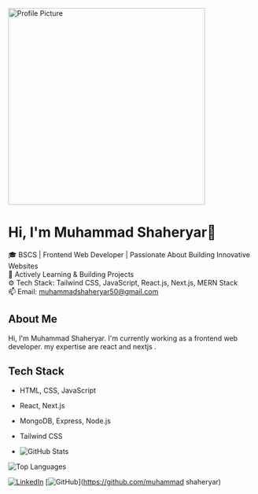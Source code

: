<img src="https://camo.githubusercontent.com/018efa30f93ed202a5356744ad59b7f4b446bf50d2ea637948f870266170103f/68747470733a2f2f7374617469632e7769787374617469632e636f6d2f6d656469612f6233313361395f38396562656330633566333834633635613935353166306331656331386361397e6d76322e676966" alt="Profile Picture" width="400"/>

# Hi, I'm Muhammad Shaheryar👋

🎓 BSCS | Frontend Web Developer | Passionate About Building Innovative Websites  
🌱 Actively Learning & Building Projects  
⚙️ Tech Stack: Tailwind CSS, JavaScript, React.js, Next.js, MERN Stack  
📫 Email: muhammadshaheryar50@gmail.com 

## About Me  
Hi, I'm Muhammad Shaheryar. I'm currently working as a frontend web developer. my expertise are react and nextjs .

## Tech Stack
- HTML, CSS, JavaScript  
- React, Next.js  
- MongoDB, Express, Node.js  
- Tailwind CSS

- ![GitHub Stats](https://github-readme-stats.vercel.app/api?username=YourUsername&show_icons=true)

![Top Languages](https://github-readme-stats.vercel.app/api/top-langs/?username=YourUsername&layout=compact)


[![LinkedIn](https://img.shields.io/badge/-LinkedIn-blue)](https://www.linkedin.com/in/themuhammadshaheryar)
[![GitHub](https://img.shields.io/badge/-GitHub-black)](https://github.com/muhammad shaheryar)


